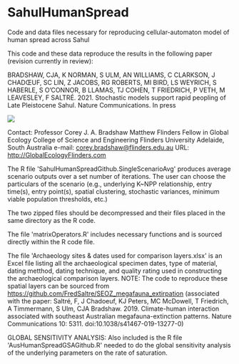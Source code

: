 # SahulHumanSpread
Code and data files necessary for reproducing cellular-automaton model of human spread across Sahul

This code and these data reproduce the results in the following paper (revision currently in review):

BRADSHAW, CJA, K NORMAN, S ULM, AN WILLIAMS, C CLARKSON, J CHADŒUF, SC LIN, Z JACOBS, RG ROBERTS, MI BIRD, LS WEYRICH, S HABERLE, S O’CONNOR, B LLAMAS, TJ COHEN, T FRIEDRICH, P VETH, M LEAVESLEY, F SALTRÉ. 2021. Stochastic models support rapid peopling of Late Pleistocene Sahul. Nature Communications. In press

<a href="https://zenodo.org/badge/DOI/10.5281/zenodo.4453767.svg"><img src="https://zenodo.org/badge/DOI/10.5281/zenodo.4453767.svg"></a>

Contact:
Professor Corey J. A. Bradshaw
Matthew Flinders Fellow in Global Ecology
College of Science and Engineering
Flinders University
Adelaide, South Australia
e-mail: corey.bradshaw@flinders.edu.au
URL: http://GlobalEcologyFlinders.com

The R file 'SahulHumanSpreadGithub.SingleScenarioAvg' produces average scenario outputs over a set number of iterations. The user can choose the particulars of the scenario (e.g., underlying K~NPP relationship, entry time(s), entry point(s), spatial clustering, stochastic variances, minimum viable population thresholds, etc.)

The two zipped files should be decompressed and their files placed in the same directory as the R code.

The file 'matrixOperators.R' includes necessary functions and is sourced directly within the R code file.

The file 'Archaeology sites & dates used for comparison layers.xlsx' is an Excel file listing all the archaeological specimen dates, type of material, dating metthod, dating technique, and quality rating used in constructing the archaeological comparison layers. NOTE: The code to reproduce these spatial layers can be sourced from https://github.com/FredSaltre/SEOZ_megafauna_extirpation (associated with the paper: Saltré, F, J Chadoeuf, KJ Peters, MC McDowell, T Friedrich, A Timmermann, S Ulm, CJA Bradshaw. 2019. Climate-human interaction associated with southeast Australian megafauna-extinction patterns. Nature Communications 10: 5311. doi:10.1038/s41467-019-13277-0)

GLOBAL SENSITIVITY ANALYSIS: Also included is the R file 'AusHumanSpreadGSAGithub.R' needed to do the global sensitivity analysis of the underlying parameters on the rate of saturation.

